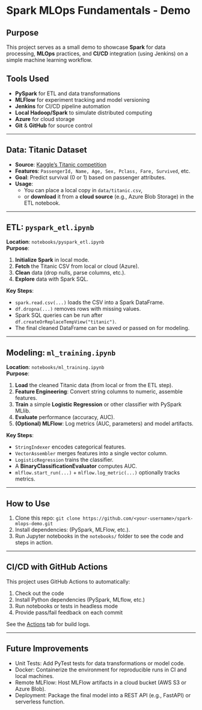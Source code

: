
# Spark MLOps Fundamentals -  Demo


## Purpose
This project serves as a small demo to showcase **Spark** for data processing, **MLOps** practices, and **CI/CD** integration (using Jenkins) on a simple machine learning workflow.

## Tools Used
- **PySpark** for ETL and data transformations
- **MLFlow** for experiment tracking and model versioning
- **Jenkins** for CI/CD pipeline automation
- **Local Hadoop/Spark** to simulate distributed computing
- **Azure** for cloud storage
- **Git** & **GitHub** for source control

  
---

## Data: Titanic Dataset

- **Source**: [Kaggle’s Titanic competition](https://www.kaggle.com/competitions/titanic)  
- **Features**: `PassengerId, Name, Age, Sex, Pclass, Fare, Survived`, etc.  
- **Goal**: Predict survival (0 or 1) based on passenger attributes.  
- **Usage**:
  - You can place a local copy in `data/titanic.csv`,
  - or **download** it from a **cloud source** (e.g., Azure Blob Storage) in the ETL notebook.

---

## ETL: `pyspark_etl.ipynb`

**Location**: `notebooks/pyspark_etl.ipynb`  
**Purpose**:  
1. **Initialize Spark** in local mode.  
2. **Fetch** the Titanic CSV from local or cloud (Azure).  
3. **Clean** data (drop nulls, parse columns, etc.).  
4. **Explore** data with Spark SQL.  

**Key Steps**:
- `spark.read.csv(...)` loads the CSV into a Spark DataFrame.  
- `df.dropna(...)` removes rows with missing values.  
- Spark SQL queries can be run after `df.createOrReplaceTempView("titanic")`.  
- The final cleaned DataFrame can be saved or passed on for modeling.

---

## Modeling: `ml_training.ipynb`

**Location**: `notebooks/ml_training.ipynb`  
**Purpose**:  
1. **Load** the cleaned Titanic data (from local or from the ETL step).  
2. **Feature Engineering**: Convert string columns to numeric, assemble features.  
3. **Train** a simple **Logistic Regression** or other classifier with PySpark MLlib.  
4. **Evaluate** performance (accuracy, AUC).  
5. **(Optional) MLFlow**: Log metrics (AUC, parameters) and model artifacts.

**Key Steps**:
- `StringIndexer` encodes categorical features.  
- `VectorAssembler` merges features into a single vector column.  
- `LogisticRegression` trains the classifier.  
- A **BinaryClassificationEvaluator** computes AUC.  
- `mlflow.start_run(...)` + `mlflow.log_metric(...)` optionally tracks metrics.

---

## How to Use
1. Clone this repo: `git clone https://github.com/<your-username>/spark-mlops-demo.git`
2. Install dependencies: (PySpark, MLFlow, etc.).
4. Run Jupyter notebooks in the `notebooks/` folder to see the code and steps in action.

---

## CI/CD with GitHub Actions

This project uses GitHub Actions to automatically:
1. Check out the code
2. Install Python dependencies (PySpark, MLflow, etc.)
3. Run notebooks or tests in headless mode
4. Provide pass/fail feedback on each commit

See the [Actions](../../actions) tab for build logs.

---

## Future Improvements
- Unit Tests: Add PyTest tests for data transformations or model code.
- Docker: Containerize the environment for reproducible runs in CI and local machines.
- Remote MLFlow: Host MLFlow artifacts in a cloud bucket (AWS S3 or Azure Blob).
- Deployment: Package the final model into a REST API (e.g., FastAPI) or serverless function.
